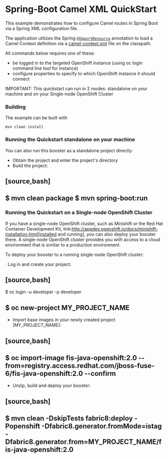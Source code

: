 # Spring-Boot Camel XML QuickStart

This example demonstrates how to configure Camel routes in Spring Boot via
a Spring XML configuration file.

The application utilizes the Spring [`@ImportResource`](http://docs.spring.io/spring/docs/current/javadoc-api/org/springframework/context/annotation/ImportResource.html) annotation to load a Camel Context definition via a [camel-context.xml](src/main/resources/spring/camel-context.xml) file on the classpath.

All commands below requires one of these:
- be logged in to the targeted OpenShift instance (using oc login command line tool for instance)
- configure properties to specify to which OpenShift instance it should connect

IMPORTANT: This quickstart can run in 2 modes: standalone on your machine and on your Single-node OpenShift Cluster 

### Building

The example can be built with

    mvn clean install

### Running the Quickstart standalone on your machine

You can also run this booster as a standalone project directly:

- Obtain the project and enter the project's directory
- Build the project:

[source,bash]
----
$ mvn clean package
$ mvn spring-boot:run 
----

### Running the Quickstart on a Single-node OpenShift Cluster

If you have a single-node OpenShift cluster, such as Minishift or the Red Hat Container Development Kit, link:http://appdev.openshift.io/docs/minishift-installation.html[installed and running], you can also deploy your booster there. A single-node OpenShift cluster provides you with access to a cloud environment that is similar to a production environment.

To deploy your booster to a running single-node OpenShift cluster:

. Log in and create your project:

[source,bash]
----
$ oc login -u developer -p developer

$ oc new-project MY_PROJECT_NAME
----

- Import base images in your newly created project (MY_PROJECT_NAME):

[source,bash]
----
$ oc import-image fis-java-openshift:2.0 --from=registry.access.redhat.com/jboss-fuse-6/fis-java-openshift:2.0 --confirm
----

- Unzip, build and deploy your booster:

[source,bash]
----
$ mvn clean -DskipTests fabric8:deploy -Popenshift -Dfabric8.generator.fromMode=istag -Dfabric8.generator.from=MY_PROJECT_NAME/fis-java-openshift:2.0
----
